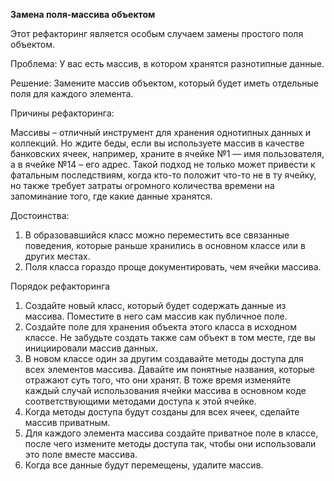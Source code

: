 <strong>Замена поля-массива объектом</strong>

Этот рефакторинг является особым случаем замены простого поля объектом.

Проблема: У вас есть массив, в котором хранятся разнотипные данные.

Решение: Замените массив объектом, который будет иметь отдельные поля для каждого элемента.

Причины рефакторинга: 

Массивы – отличный инструмент для хранения однотипных данных и коллекций. Но ждите беды, если вы используете массив в качестве банковских ячеек, например, храните в ячейке №1 — имя пользователя, а в ячейке №14 – его адрес. Такой подход не только может привести к фатальным последствиям, когда кто-то положит что-то не в ту ячейку, но также требует затраты огромного количества времени на запоминание того, где какие данные хранятся.

Достоинства:

1. В образовавшийся класс можно переместить все связанные поведения, которые раньше хранились в основном классе или в других местах.
2. Поля класса гораздо проще документировать, чем ячейки массива.

Порядок рефакторинга

1. Создайте новый класс, который будет содержать данные из массива. Поместите в него сам массив как публичное поле.
2. Создайте поле для хранения объекта этого класса в исходном классе. Не забудьте создать также сам объект в том месте, где вы инициировали массив данных.
3. В новом классе один за другим создавайте методы доступа для всех элементов массива. Давайте им понятные названия, которые отражают суть того, что они хранят. В тоже время изменяйте каждый случай использования ячейки массива в основном коде соответствующими методами доступа к этой ячейке.
4. Когда методы доступа будут созданы для всех ячеек, сделайте массив приватным.
5. Для каждого элемента массива создайте приватное поле в классе, после чего измените методы доступа так, чтобы они использовали это поле вместе массива.
6. Когда все данные будут перемещены, удалите массив.
